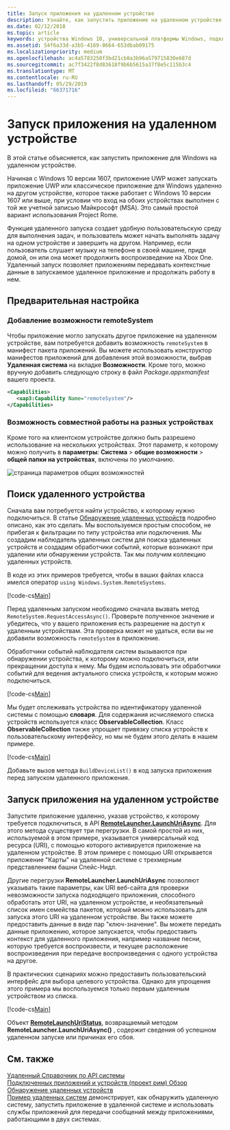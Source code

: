 ```yaml
---
title: Запуск приложения на удаленном устройстве
description: Узнайте, как запустить приложение на удаленном устройстве с использованием платформы Project Rome.
ms.date: 02/12/2018
ms.topic: article
keywords: устройства Windows 10, универсальной платформы Windows, подключенных удаленных систем, Рим, рим проекта
ms.assetid: 54f6a33d-a3b5-4169-8664-653dbab09175
ms.localizationpriority: medium
ms.openlocfilehash: ac4a5783250f3bd21cb8a3b96a579715830e687d
ms.sourcegitcommit: ac7f3422f8d83618f9b6b5615a37f8e5c115b3c4
ms.translationtype: MT
ms.contentlocale: ru-RU
ms.lasthandoff: 05/29/2019
ms.locfileid: "66371716"
---
```

# <a name="launch-an-app-on-a-remote-device"></a>Запуск приложения на удаленном устройстве

В этой статье объясняется, как запустить приложение для Windows на удаленном устройстве.

Начиная с Windows 10 версии 1607, приложение UWP может запускать приложение UWP или классическое приложение для Windows удаленно на другом устройстве, которое также работает с Windows 10 версии 1607 или выше, при условии что вход на обоих устройствах выполнен с той же учетной записью Майкрософт (MSA). Это самый простой вариант использования Project Rome.

Функция удаленного запуска создает удобную пользовательскую среду для выполнения задач, и пользователь может начать выполнять задачу на одном устройстве и завершить на другом. Например, если пользователь слушает музыку на телефоне в своей машине, придя домой, он или она может продолжить воспроизведение на Xbox One. Удаленный запуск позволяет приложениям передавать контекстные данные в запускаемое удаленное приложение и продолжать работу в нем.

## <a name="preliminary-setup"></a>Предварительная настройка

### <a name="add-the-remotesystem-capability"></a>Добавление возможности remoteSystem

Чтобы приложение могло запускать другое приложение на удаленном устройстве, вам потребуется добавить возможность `remoteSystem` в манифест пакета приложений. Вы можете использовать конструктор манифестов приложений для добавления этой возможности, выбрав **Удаленная система** на вкладке **Возможности**. Кроме того, можно вручную добавить следующую строку в файл _Package.appxmanifest_ вашего проекта.

``` xml
<Capabilities>
   <uap3:Capability Name="remoteSystem"/>
</Capabilities>
```

### <a name="enable-cross-device-sharing"></a>Возможность совместной работы на разных устройствах

Кроме того на клиентском устройстве должно быть разрешено использование на нескольких устройствах. Этот параметр, к которому можно получить в **параметры**: **Система** > **общие возможности** > **общей папки на устройствах**, включены по умолчанию. 

![страница параметров общих возможностей](images/shared-experiences-settings.png)

## <a name="find-a-remote-device"></a>Поиск удаленного устройства

Сначала вам потребуется найти устройство, к которому нужно подключиться. В статье [Обнаружение удаленных устройств](discover-remote-devices.md) подробно описано, как это сделать. Мы воспользуемся простым способом, не прибегая к фильтрации по типу устройства или подключения. Мы создадим наблюдатель удаленных систем для поиска удаленных устройств и создадим обработчики событий, которые возникают при удалении или обнаружении устройств. Так мы получим коллекцию удаленных устройств.

В коде из этих примеров требуется, чтобы в ваших файлах класса имелся оператор `using Windows.System.RemoteSystems`.

[!code-cs[Main](./code/RemoteLaunchScenario/MainPage.xaml.cs#SnippetBuildDeviceList)]

Перед удаленным запуском необходимо сначала вызвать метод `RemoteSystem.RequestAccessAsync()`. Проверьте полученное значение и убедитесь, что у вашего приложения есть разрешение на доступ к удаленным устройствам. Эта проверка может не удаться, если вы не добавили возможность `remoteSystem` в приложение.

Обработчики событий наблюдателя систем вызываются при обнаружении устройства, к которому можно подключиться, или прекращении доступа к нему. Мы будем использовать эти обработчики событий для ведения актуального списка устройств, к которым можно подключиться.

[!code-cs[Main](./code/RemoteLaunchScenario/MainPage.xaml.cs#SnippetEventHandlers)]


Мы будет отслеживать устройства по идентификатору удаленной системы с помощью **словаря**. Для содержания исчисляемого списка устройств используется класс **ObservableCollection**. Класс **ObservableCollection** также упрощает привязку списка устройств к пользовательскому интерфейсу, но мы не будем этого делать в нашем примере.

[!code-cs[Main](./code/RemoteLaunchScenario/MainPage.xaml.cs#SnippetMembers)]

Добавьте вызов метода `BuildDeviceList()` в код запуска приложения перед запуском удаленного приложения.

## <a name="launch-an-app-on-a-remote-device"></a>Запуск приложения на удаленном устройстве

Запустите приложение удаленно, указав устройство, к которому требуется подключиться, в API [**RemoteLauncher.LaunchUriAsync**](https://docs.microsoft.com/uwp/api/windows.system.remotelauncher.launchuriasync). Для этого метода существует три перегрузки. В самой простой из них, используемой в этом примере, указывается универсальный код ресурса (URI), с помощью которого активируется приложение на удаленном устройстве. В этом примере с помощью URI открывается приложение "Карты" на удаленной системе с трехмерным представлением башни Спейс-Нидл.

Другие перегрузки **RemoteLauncher.LaunchUriAsync** позволяют указывать такие параметры, как URI веб-сайта для проверки невозможности запуска подходящего приложения, способного обработать этот URI, на удаленном устройстве, и необязательный список имен семейства пакетов, который можно использовать для запуска этого URI на удаленном устройстве. Вы также можете предоставить данные в виде пар "ключ-значение". Вы можете передать данные приложению, которое запускается, чтобы предоставить контекст для удаленного приложения, например название песни, которую требуется воспроизвести, и текущее расположение воспроизведения при передаче воспроизведения с одного устройства на другое.

В практических сценариях можно предоставить пользовательский интерфейс для выбора целевого устройства. Однако для упрощения этого примера мы воспользуемся только первым удаленным устройством из списка.

[!code-cs[Main](./code/RemoteLaunchScenario/MainPage.xaml.cs#SnippetRemoteUriLaunch)]

Объект [**RemoteLaunchUriStatus**](https://docs.microsoft.com/uwp/api/windows.system.remotelaunchuristatus), возвращаемый методом **RemoteLauncher.LaunchUriAsync()** , содержит сведения об успешном удаленном запуске или причинах его сбоя.

## <a name="related-topics"></a>См. также

[Удаленный Справочник по API системы](https://docs.microsoft.com/uwp/api/Windows.System.RemoteSystems)  
[Подключенных приложений и устройств (проект рим) Обзор](connected-apps-and-devices.md)  
[Обнаружение удаленных устройств](discover-remote-devices.md)  
[Пример удаленных систем](https://github.com/Microsoft/Windows-universal-samples/tree/dev/Samples/RemoteSystems) демонстрирует, как обнаружить удаленную систему, запустить приложение в удаленной системе и использовать службы приложений для передачи сообщений между приложениями, работающими в двух системах.
